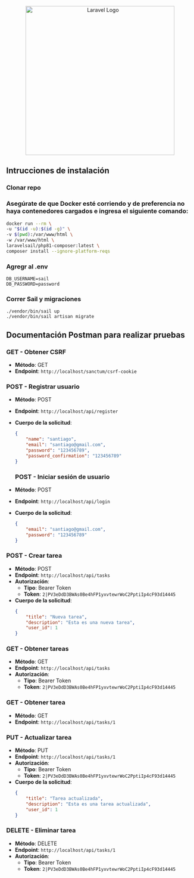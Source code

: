 <p align="center"><a href="https://laravel.com" target="_blank"><img src="https://raw.githubusercontent.com/laravel/art/master/logo-lockup/5%20SVG/2%20CMYK/1%20Full%20Color/laravel-logolockup-cmyk-red.svg" width="400" alt="Laravel Logo"></a></p>

## Intrucciones de instalación


### Clonar repo

### Asegúrate de que Docker esté corriendo y de preferencia no haya contenedores cargados e ingresa el siguiente comando:

```bash
docker run --rm \
-u "$(id -u):$(id -g)" \
-v $(pwd):/var/www/html \
-w /var/www/html \
laravelsail/php81-composer:latest \
composer install --ignore-platform-reqs
```

### Agregr al .env

```DB_HOST=mysql
DB_USERNAME=sail
DB_PASSWORD=password
```
### Correr Sail y migraciones

```
./vendor/bin/sail up
./vendor/bin/sail artisan migrate

```


## Documentación Postman para realizar pruebas

### GET - Obtener CSRF
- **Método**: GET
- **Endpoint**: `http://localhost/sanctum/csrf-cookie`

### POST - Registrar usuario
- **Método**: POST
- **Endpoint**: `http://localhost/api/register`
- **Cuerpo de la solicitud**:
  ```json
  {
      "name": "santiago",
      "email": "santiago@gmail.com",
      "password": "123456789",
      "password_confirmation": "123456789"
  }
  ```

  ### POST - Iniciar sesión de usuario
- **Método**: POST
- **Endpoint**: `http://localhost/api/login`
- **Cuerpo de la solicitud**:
  ```json
  {
      "email": "santiago@gmail.com",
      "password": "123456789"
  }
  ```

### POST - Crear tarea
- **Método**: POST
- **Endpoint**: `http://localhost/api/tasks`
- **Autorización**:
  - **Tipo**: Bearer Token
  - **Token**: `2|PV3eDdD3BWAs0Be4hFP1yxvtewrWoC2PptiIp4cF93d14445`
- **Cuerpo de la solicitud**:
  ```json
  {
      "title": "Nueva tarea",
      "description": "Esta es una nueva tarea",
      "user_id": 1
  }
  ```

### GET - Obtener tareas
- **Método**: GET
- **Endpoint**: `http://localhost/api/tasks`
- **Autorización**:
  - **Tipo**: Bearer Token
  - **Token**: `2|PV3eDdD3BWAs0Be4hFP1yxvtewrWoC2PptiIp4cF93d14445`


### GET - Obtener tarea
- **Método**: GET
- **Endpoint**: `http://localhost/api/tasks/1`

### PUT - Actualizar tarea
- **Método**: PUT
- **Endpoint**: `http://localhost/api/tasks/1`
- **Autorización**:
  - **Tipo**: Bearer Token
  - **Token**: `2|PV3eDdD3BWAs0Be4hFP1yxvtewrWoC2PptiIp4cF93d14445`
- **Cuerpo de la solicitud**:
  ```json
  {
      "title": "Tarea actualizada",
      "description": "Esta es una tarea actualizada",
      "user_id": 1
  }
  ```

### DELETE - Eliminar tarea
- **Método**: DELETE
- **Endpoint**: `http://localhost/api/tasks/1`
- **Autorización**:
  - **Tipo**: Bearer Token
  - **Token**: `2|PV3eDdD3BWAs0Be4hFP1yxvtewrWoC2PptiIp4cF93d14445`



